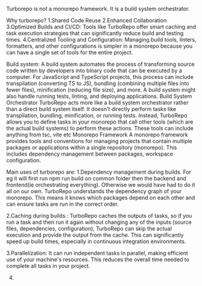 Turborepo is not a monorepo framework. It is a build system orchestrator.

Why turborepo?
1.Shared Code Reuse
2.Enhanced Collaboration
3.Optimized Builds and CI/CD: Tools like TurboRepo offer smart caching and task execution strategies that can significantly reduce build and testing times.
4.Centralized Tooling and Configuration: Managing build tools, linters, formatters, and other configurations is simpler in a monorepo because you can have a single set of tools for the entire project. 

Build system:
A build system automates the process of transforming source code written by developers into binary code that can be executed by a computer. For JavaScript and TypeScript projects, this process can include transpilation (converting TS to JS), bundling (combining multiple files into fewer files), minification (reducing file size), and more. A build system might also handle running tests, linting, and deploying applications.
Build System Orchestrator
TurboRepo acts more like a build system orchestrator rather than a direct build system itself. It doesn't directly perform tasks like transpilation, bundling, minification, or running tests. Instead, TurboRepo allows you to define tasks in your monorepo that call other tools (which are the actual build systems) to perform these actions. 
These tools can include anything from tsc, vite etc
Monorepo Framework
A monorepo framework provides tools and conventions for managing projects that contain multiple packages or applications within a single repository (monorepo). This includes dependency management between packages, workspace configuration.

Main uses of turborepo are:
1.Dependency management during builds. For eg it will first run npm run build on common folder then the backend and frontend(ie orchestrating everything). Otherwise we would have had to do it all on our own. TurboRepo understands the dependency graph of your monorepo. This means it knows which packages depend on each other and can ensure tasks are run in the correct order.

2.Caching during builds : TurboRepo caches the outputs of tasks, so if you run a task and then run it again without changing any of the inputs (source files, dependencies, configuration), TurboRepo can skip the actual execution and provide the output from the cache. This can significantly speed up build times, especially in continuous integration environments.

3.Parallelization: It can run independent tasks in parallel, making efficient use of your machine's resources. This reduces the overall time needed to complete all tasks in your project.

4.
